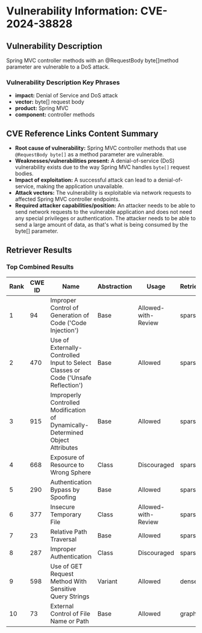 # Vulnerability Information: CVE-2024-38828

## Vulnerability Description
Spring MVC controller methods with an @RequestBody byte[]method parameter are vulnerable to a DoS attack.

### Vulnerability Description Key Phrases
- **impact:** Denial of Service and DoS attack
- **vector:** byte[] request body
- **product:** Spring MVC
- **component:** controller methods

## CVE Reference Links Content Summary
- **Root cause of vulnerability:** Spring MVC controller methods that use `@RequestBody byte[]` as a method parameter are vulnerable.
- **Weaknesses/vulnerabilities present:** A denial-of-service (DoS) vulnerability exists due to the way Spring MVC handles `byte[]` request bodies.
- **Impact of exploitation:** A successful attack can lead to a denial-of-service, making the application unavailable.
- **Attack vectors:** The vulnerability is exploitable via network requests to affected Spring MVC controller endpoints.
- **Required attacker capabilities/position:** An attacker needs to be able to send network requests to the vulnerable application and does not need any special privileges or authentication. The attacker needs to be able to send a large amount of data, as that's what is being consumed by the byte[] parameter.

## Retriever Results

### Top Combined Results

| Rank | CWE ID | Name | Abstraction | Usage  | Retrievers | Individual Scores |
|------|--------|------|-------------|-------|------------|-------------------|
| 1 | 94 | Improper Control of Generation of Code ('Code Injection') | Base | Allowed-with-Review | sparse | 0.035 |
| 2 | 470 | Use of Externally-Controlled Input to Select Classes or Code ('Unsafe Reflection') | Base | Allowed | sparse | 0.032 |
| 3 | 915 | Improperly Controlled Modification of Dynamically-Determined Object Attributes | Base | Allowed | sparse | 0.030 |
| 4 | 668 | Exposure of Resource to Wrong Sphere | Class | Discouraged | sparse | 0.030 |
| 5 | 290 | Authentication Bypass by Spoofing | Base | Allowed | sparse | 0.028 |
| 6 | 377 | Insecure Temporary File | Class | Allowed-with-Review | sparse | 0.028 |
| 7 | 23 | Relative Path Traversal | Base | Allowed | sparse | 0.028 |
| 8 | 287 | Improper Authentication | Class | Discouraged | sparse | 0.028 |
| 9 | 598 | Use of GET Request Method With Sensitive Query Strings | Variant | Allowed | dense | 0.407 |
| 10 | 73 | External Control of File Name or Path | Base | Allowed | graph | 0.002 |

